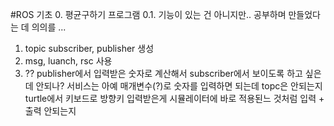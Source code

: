 #ROS 기초
0. 평균구하기 프로그램
 0.1. 기능이 있는 건 아니지만.. 공부하며 만들었다는 데 의의를 ...
1. topic
 subscriber, publisher 생성
2. msg, luanch, rsc 사용
3. ??
 publisher에서 입력받은 숫자로 계산해서 subscriber에서 보이도록 하고 싶은데 안되나?
 서비스는 아예 매개변수(?)로 숫자를 입력하면 되는데 topc은 안되는지
 turtle에서 키보드로 방향키 입력받은게 시뮬레이터에 바로 적용된느 것처럼 입력 + 출력 안되는지
